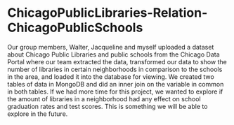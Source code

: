 # ChicagoPublicLibraries-Relation-ChicagoPublicSchools

Our group members, Walter, Jacqueline and myself uploaded a dataset about Chicago Public Libraries and public schools from the Chicago Data Portal where our team extracted the data, transformed our data to show the number of libraries in certain neighborhoods in comparison to the schools in the area, and loaded it into the database for viewing.  We created two tables of data in MongoDB and did an inner join on the variable in common in both tables.  If we had more time for this project, we wanted to explore if the amount of libraries in a neighborhood had any effect on school graduation rates and test scores.  This is something we will be able to explore in the future.

